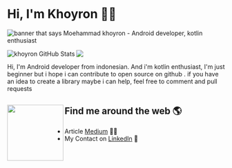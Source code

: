 # Hi, I'm Khoyron 👋🏾

<img src="https://raw.githubusercontent.com/khoyron/khoyron/master/bg_header.png" alt="banner that says Moehammad khoyron - Android developer, kotlin enthusiast"><br />

<img align="left" src="https://github-readme-stats.vercel.app/api?username=khoyron&show_icons=true&line_height=27&count_private=true&title_color=ffffff&text_color=c9cacc&icon_color=2bbc8a&bg_color=454545" alt="khoyron GitHub Stats" />
<img align="center" src="https://github-readme-stats.vercel.app/api/top-langs/?username=khoyron&title_color=ffffff&text_color=c9cacc&icon_color=2bbc8a&bg_color=454545" />

Hi, I'm Android developer from indonesian. And i'm kotlin enthusiast, I'm just beginner but i hope i can contribute to open source on github . if you have an idea to create a library maybe i can help, feel free to comment and pull requests <br />


## Find me around the web 🌎 <a href="https://github.com/khoyron"><img align="left" width="130" height="130" src="https://raw.githubusercontent.com/khoyron/khoyron/master/gif/git.gif?raw=true"></a>
- Article <a href="https://medium.com/@khoiron/">Medium</a> ✍🏾
- My Contact on <a href="https://www.linkedin.com/in/khoiron/">LinkedIn</a> 💼

